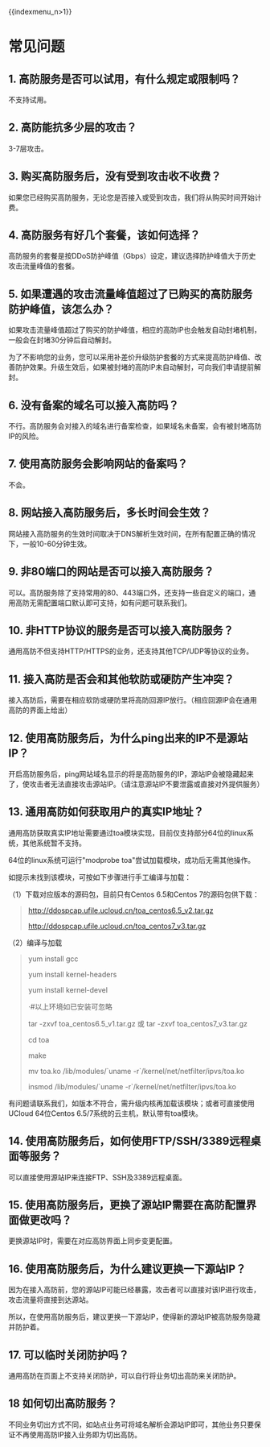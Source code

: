 {{indexmenu_n>1}}

# 常见问题

## 1\. 高防服务是否可以试用，有什么规定或限制吗？

不支持试用。

## 2\. 高防能抗多少层的攻击？

3-7层攻击。

## 3\. 购买高防服务后，没有受到攻击收不收费？

如果您已经购买高防服务，无论您是否接入或受到攻击，我们将从购买时间开始计费。

## 4\. 高防服务有好几个套餐，该如何选择？

高防服务的套餐是按DDoS防护峰值（Gbps）设定，建议选择防护峰值大于历史攻击流量峰值的套餐。

## 5\. 如果遭遇的攻击流量峰值超过了已购买的高防服务防护峰值，该怎么办？

如果攻击流量峰值超过了购买的防护峰值，相应的高防IP也会触发自动封堵机制，一般会在封堵30分钟后自动解封。

为了不影响您的业务，您可以采用补差价升级防护套餐的方式来提高防护峰值、改善防护效果。升级生效后，如果被封堵的高防IP未自动解封，可向我们申请提前解封。

## 6\. 没有备案的域名可以接入高防吗？

不行。高防服务会对接入的域名进行备案检查，如果域名未备案，会有被封堵高防IP的风险。

## 7\. 使用高防服务会影响网站的备案吗？

不会。

## 8\. 网站接入高防服务后，多长时间会生效？

网站接入高防服务的生效时间取决于DNS解析生效时间，在所有配置正确的情况下，一般10-60分钟生效。

## 9\. 非80端口的网站是否可以接入高防服务？

可以。高防服务除了支持常用的80、443端口外，还支持一些自定义的端口，通用高防无需配置端口默认即可支持，如有问题可联系我们。

## 10\. 非HTTP协议的服务是否可以接入高防服务？

通用高防不但支持HTTP/HTTPS的业务，还支持其他TCP/UDP等协议的业务。

## 11\. 接入高防是否会和其他软防或硬防产生冲突？

接入高防后，需要在相应软防或硬防里将高防回源IP放行。（相应回源IP会在通用高防的界面上给出）

## 12\. 使用高防服务后，为什么ping出来的IP不是源站IP？

开启高防服务后，ping网站域名显示的将是高防服务的IP，源站IP会被隐藏起来了，使攻击者无法直接攻击源站IP。（请注意源站IP不要泄露或直接对外提供服务）

## 13\. 通用高防如何获取用户的真实IP地址？

通用高防获取真实IP地址需要通过toa模块实现，目前仅支持部分64位的linux系统，其他系统暂不支持。

64位的linux系统可运行"modprobe toa"尝试加载模块，成功后无需其他操作。

如提示未找到该模块，可按如下步骤进行手工编译与加载：

（1）下载对应版本的源码包，目前只有Centos 6.5和Centos 7的源码包供下载：

> <http://ddospcap.ufile.ucloud.cn/toa_centos6.5_v2.tar.gz>
> 
> <http://ddospcap.ufile.ucloud.cn/toa_centos7_v3.tar.gz>

（2）编译与加载

> yum install gcc
> 
> yum install kernel-headers
> 
> yum install kernel-devel
> 
> ·\#以上环境如已安装可忽略
> 
> tar -zxvf toa\_centos6.5\_v1.tar.gz 或 tar -zxvf
> toa\_centos7\_v3.tar.gz
> 
> cd toa
> 
> make
> 
> mv toa.ko /lib/modules/\`uname -r\`/kernel/net/netfilter/ipvs/toa.ko
> 
> insmod /lib/modules/\`uname -r\`/kernel/net/netfilter/ipvs/toa.ko

</WRAP>

<wrap hi> 有问题请联系我们，如版本不符合，需升级内核再加载该模块；或者可直接使用UCloud 64位Centos
6.5/7系统的云主机，默认带有toa模块。</wrap>

## 14\. 使用高防服务后，如何使用FTP/SSH/3389远程桌面等服务？

可以直接使用源站IP来连接FTP、SSH及3389远程桌面。

## 15\. 使用高防服务后，更换了源站IP需要在高防配置界面做更改吗？

更换源站IP时，需要在对应高防界面上同步变更配置。

## 16\. 使用高防服务后，为什么建议更换一下源站IP？

因为在接入高防前，您的源站IP可能已经暴露，攻击者可以直接对该IP进行攻击，攻击流量将直接到达源站。

所以，在使用高防服务后，建议更换一下源站IP，使得新的源站IP被高防服务隐藏并防护着。

## 17\. 可以临时关闭防护吗？

通用高防在页面上不支持关闭防护，可以自行将业务切出高防来关闭防护。

## 18 如何切出高防服务？

不同业务切出方式不同，如站点业务可将域名解析会源站IP即可，其他业务只要保证不再使用高防IP接入业务即为切出高防。
